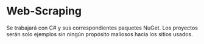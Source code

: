 # Web-Scraping
Se trabajará con C# y sus correspondientes paquetes NuGet. Los proyectos serán solo ejemplos sin ningún propósito maliosos hacia los sitios usados.
